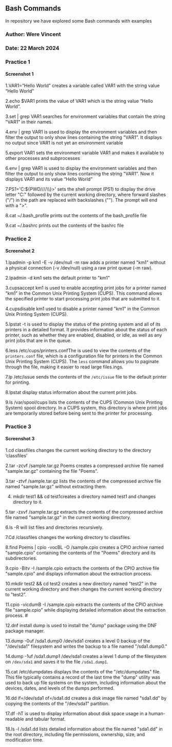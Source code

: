 ## Bash Commands
In repository we have explored some Bash commands with examples

### Author: Were Vincent
### Date: 22 March 2024



### Practice 1
#### Screenshot 1


1.VAR1=”Hello World” creates a variable called VAR1 with the string value “Hello World”

2.echo $VAR1 prints the value of VAR1 which is the string value “Hello World”.

3.set | grep VAR1 searches for environment variables that contain the string "VAR1" in their names.

4.env | grep VAR1 is used to display the environment variables and then filter the output to only show lines containing the string "VAR1". It displays no output since VAR1 is not yet an environment variable

5.export VAR1 sets the environment variable VAR1 and makes it available to other processes and subprocesses

6.env | grep VAR1 is used to display the environment variables and then filter the output to only show lines containing the string "VAR1". Now it displays VAR1 and its value “Hello World”

7.PS1='C:${PWD////\\\\}>' sets the shell prompt (PS1) to display the drive letter "C:" followed by the current working directory, where forward slashes ("/") in the path are replaced with backslashes ("\"). The prompt will end with a ">".

8.cat ~/.bash_profile prints out the contents of the bash_profile file

9.cat ~/.bashrc prints out the contents of the bashrc file

### Practice 2
#### Screenshot 2


1.lpadmin -p km1 -E -v /dev/null -m raw adds a printer named "km1" without a physical connection (-v /dev/null) using a raw print queue (-m raw).

2.lpadmin -d km1  sets the default printer to "km1"

3.cupsaccept km1 is used to enable accepting print jobs for a printer named "km1" in the Common Unix Printing System (CUPS). This command allows the specified printer to start processing print jobs that are submitted to it.

4.cupsdisable km1 used to disable a printer named "km1" in the Common Unix Printing System (CUPS).

5.lpstat -t is used to display the status of the printing system and all of its printers in a detailed format. It provides information about the status of each printer, such as whether they are enabled, disabled, or idle, as well as any print jobs that are in the queue.

6.less /etc/cups/printers.confThe is used to view the contents of the `printers.conf` file, which is a configuration file for printers in the Common Unix Printing System (CUPS). The `less` command allows you to paginate through the file, making it easier to read large files.ings.

7.lp /etc/issue sends the contents of the `/etc/issue` file to the default printer for printing.

8.lpstat display status information about the current print jobs.

9.ls /var/spool/cups lists the contents of the CUPS (Common Unix Printing System) spool directory. In a CUPS system, this directory is where print jobs are temporarily stored before being sent to the printer for processing.



### Practice 3
#### Screenshot 3



1.cd classfiles changes the current working directory to the directory ‘classfiles’

2.tar -zcvf /sample.tar.gz Poems creates a compressed archive file named "sample.tar.gz" containing the file "Poems".

3.tar -ztvf /sample.tar.gz lists the contents of the compressed archive file named "sample.tar.gz" without extracting them.

4. mkdir test1 && cd test1creates a directory named test1 and changes directory to it.

5.tar -zxvf /sample.tar.gz extracts the contents of the compressed archive file named "sample.tar.gz" in the current working directory.

6.ls -R will list files and directories recursively.

7.Cd /classfiles changes the working directory to classfiles.

8.find Poems | cpio -vocBL -O /sample.cpio creates a CPIO archive named "sample.cpio" containing the contents of the "Poems" directory and its subdirectories.

9.cpio -Bitv -I /sample.cpio extracts the contents of the CPIO archive file "sample.cpio" and displays information about the extraction process.

10.mkdir test2 && cd test2 creates a new directory named "test2" in the current working directory and then changes the current working directory to "test2”.

11.cpio -vicdumB -I /sample.cpio extracts the contents of the CPIO archive file "sample.cpio" while displaying detailed information about the extraction process. #

12.dnf install dump is used to install the "dump" package using the DNF package manager.

13.dump -0uf /sda1.dump0 /dev/sda1 creates a level 0 backup of the "/dev/sda1" filesystem and writes the backup to a file named "/sda1.dump0."

14.dump -1uf /sda1.dump1 /dev/sda1 creates a level 1 dump of the filesystem on `/dev/sda1` and saves it to the file `/sda1.dump1`.

15.cat /etc/dumpdates displays the contents of the "/etc/dumpdates" file. This file typically contains a record of the last time the "dump" utility was used to back up file systems on the system, including information about the devices, dates, and levels of the dumps performed.

16.dd if=/dev/sda1 of=/sda1.dd creates a disk image file named "sda1.dd" by copying the contents of the "/dev/sda1" partition.

17.df -hT is used to display information about disk space usage in a human-readable and tabular format.

18.ls -l /sda1.dd lists detailed information about the file named "sda1.dd" in the root directory, including file permissions, ownership, size, and modification time.
